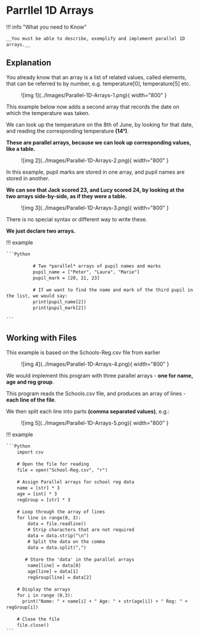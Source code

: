 # Parrllel 1D Arrays

!!! info "What you need to Know"

	__You must be able to describe, exemplify and implement parallel 1D arrays.__

## Explanation

You already know that an array is a list of related values, called elements, that can be referred to by number, e.g. temperature[0], temperature[5] etc. 

<figure markdown="span">
  ![img 1](../Images/Parallel-1D-Arrays-1.png){ width="800" }
</figure>


This example below now adds a second array that records the date on which the temperature was taken.

We can look up the temperature on the 8th of June, by looking for that date, and reading the corresponding temperature __(14°)__. 

__These are parallel arrays, because we can look up corresponding values, like a table.__

<figure markdown="span">
  ![img 2](../Images/Parallel-1D-Arrays-2.png){ width="800" }
</figure>

<!---{ width="300" }-->

In this example, pupil marks are stored in one array, and pupil names are stored in another. 

__We can see that Jack scored 23, and Lucy scored 24, by looking at the two arrays side-by-side, as if they were a table.__

<figure markdown="span">
  ![img 3](../Images/Parallel-1D-Arrays-3.png){ width="800" }
</figure>

There is no special syntax or different way to write these.

__We just declare two arrays.__

!!! example
	
	```Python
 
	          # Two *parallel* arrays of pupil names and marks
	          pupil_name = ["Peter", "Laura", "Marie"]
	          pupil_mark = [20, 21, 23]
	          
	          # If we want to find the name and mark of the third pupil in the list, we would say:
	          print(pupil_name[2])
	          print(pupil_mark[2])
	  
	```

## Working with Files

This example is based on the Schools-Reg.csv file from earlier

<figure markdown="span">
  ![img 4](../Images/Parallel-1D-Arrays-4.png){ width="800" }
</figure>

We would implement this program with three parallel arrays - __one for name, age and reg group__.

This program reads the Schools.csv file, and produces an array of lines - __each line of the file__. 

We then split each line into parts __(comma separated values)__, e.g.:

<figure markdown="span">
  ![img 5](../Images/Parallel-1D-Arrays-5.png){ width="800" }
</figure>

!!! example
	
	```Python
		import csv
		
		# Open the file for reading
		file = open("School-Reg.csv", "r")
		    
		# Assign Parallel arrays for school reg data
		name = [str] * 3
		age = [int] * 3
		regGroup = [str] * 3
		
		# Loop through the array of lines
		for line in range(0, 3):
		    data = file.readline()
		    # Strip characters that are not required
		    data = data.strip("\n")
		    # Split the data on the comma
		    data = data.split(",")
		    
		   # Store the 'data' in the parallel arrays
		    name[line] = data[0]
		    age[line] = data[1]
		    regGroup[line] = data[2]
		    
		# Display the arrays
		for i in range (0,3):
		  print("Name: " + name[i] + " Age: " + str(age[i]) + " Reg: " + regGroup[i])
		    
		# Close the file
		file.close()
	```
